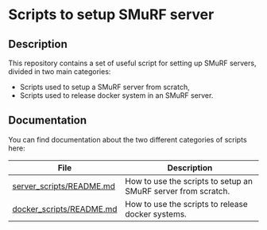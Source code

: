 # Scripts to setup SMuRF server

## Description

This repository contains a set of useful script for setting up SMuRF servers, divided in two main categories:
- Scripts used to setup a SMuRF server from scratch,
- Scripts used to release docker system in an SMuRF server.

## Documentation

You can find documentation about the two different categories of scripts here:

File                                                  | Description
------------------------------------------------------|------------------------
[server_scripts/README.md](server_scripts/README.md)  | How to use the scripts to setup an SMuRF server from scratch.
[docker_scripts/README.md](docker_scripts/README.md)  | How to use the scripts to release docker systems.

